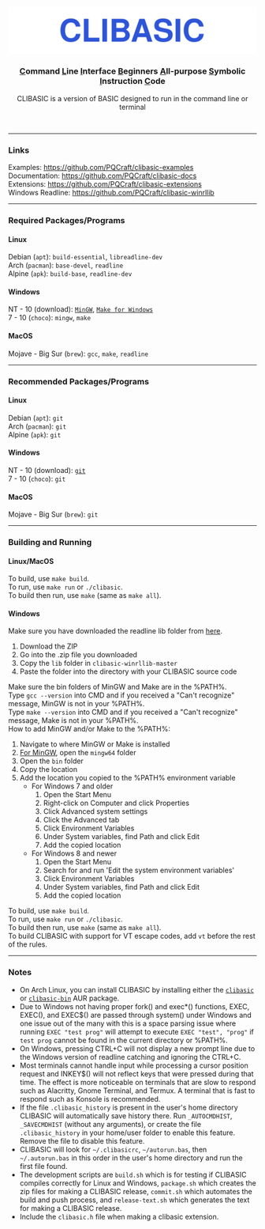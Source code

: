 <!----> <br>
[![image](https://github.com/PQCraft/clibasic-docs/raw/master/clibasic-banner.png)](#?)
### <p align="center"><ins>C</ins>ommand <ins>L</ins>ine <ins>I</ins>nterface <ins>B</ins>eginners <ins>A</ins>ll-purpose <ins>S</ins>ymbolic <ins>I</ins>nstruction <ins>C</ins>ode<br></p>
<p align="center">CLIBASIC is a version of BASIC designed to run in the command line or terminal</p>

<!----> <br>
---
### Links <br>
Examples: https://github.com/PQCraft/clibasic-examples <br>
Documentation: https://github.com/PQCraft/clibasic-docs <br>
Extensions: https://github.com/PQCraft/clibasic-extensions <br>
Windows Readline: https://github.com/PQCraft/clibasic-winrllib <br>

---
### Required Packages/Programs <br>
#### Linux <br>
Debian (`apt`): `build-essential`, `libreadline-dev` <br>
Arch (`pacman`): `base-devel`, `readline` <br>
Alpine (`apk`): `build-base`, `readline-dev` <br>
#### Windows <br>
NT - 10 (download): [`MinGW`](http://sourceforge.net/projects/mingw-w64/files/Toolchains%20targetting%20Win32/Personal%20Builds/mingw-builds/installer/mingw-w64-install.exe/download), [`Make for Windows`](http://gnuwin32.sourceforge.net/packages/make.htm) <br>
7 - 10 (`choco`): `mingw`, `make` <br>
#### MacOS <br>
Mojave - Big Sur (`brew`): `gcc`, `make`, `readline` <br>

---
### Recommended Packages/Programs <br>
#### Linux <br>
Debian (`apt`): `git` <br>
Arch (`pacman`): `git` <br>
Alpine (`apk`): `git` <br>
#### Windows <br>
NT - 10 (download): [`git`](https://git-scm.com/download/win) <br>
7 - 10 (`choco`): `git` <br>
#### MacOS <br>
Mojave - Big Sur (`brew`): `git` <br>

---
### Building and Running <br>
#### Linux/MacOS <br>
To build, use `make build`. <br>
To run, use `make run` or `./clibasic`. <br>
To build then run, use `make` (same as `make all`). <br>
#### Windows <br>
Make sure you have downloaded the readline lib folder from [here](https://github.com/PQCraft/clibasic-winrllib).
1. Download the ZIP
2. Go into the .zip file you downloaded
3. Copy the `lib` folder in `clibasic-winrllib-master`
4. Paste the folder into the directory with your CLIBASIC source code

Make sure the bin folders of MinGW and Make are in the %PATH%. <br>
Type `gcc --version` into CMD and if you received a "Can't recognize" message, MinGW is not in your %PATH%. <br>
Type `make --version` into CMD and if you received a "Can't recognize" message, Make is not in your %PATH%. <br>
How to add MinGW and/or Make to the %PATH%: <br>
1. Navigate to where MinGW or Make is installed
2. <ins>For MinGW</ins>, open the `mingw64` folder
3. Open the `bin` folder
4. Copy the location
5. Add the location you copied to the %PATH% environment variable
    - For Windows 7 and older
        1. Open the Start Menu
        2. Right-click on Computer and click Properties
        3. Click Advanced system settings
        4. Click the Advanced tab
        5. Click Environment Variables
        6. Under System variables, find Path and click Edit
        7. Add the copied location
    - For Windows 8 and newer
        1. Open the Start Menu
        2. Search for and run 'Edit the system environment variables'
        3. Click Environment Variables
        4. Under System variables, find Path and click Edit
        5. Add the copied location

To build, use `make build`. <br>
To run, use `make run` or `./clibasic`. <br>
To build then run, use `make` (same as `make all`). <br>
To build CLIBASIC with support for VT escape codes, add `vt` before the rest of the rules. <br>

---
### Notes <br>
- On Arch Linux, you can install CLIBASIC by installing either the [`clibasic`](https://aur.archlinux.org/packages/clibasic/) or [`clibasic-bin`](https://aur.archlinux.org/packages/clibasic-bin/) AUR package.
- Due to Windows not having proper fork() and exec\*() functions, EXEC, EXEC(), and EXEC$() are passed through system() under Windows and one issue out of the many with this is a space parsing issue where running `EXEC "test prog"` will attempt to execute `EXEC "test", "prog"` if `test prog` cannot be found in the current directory or %PATH%.
- On Windows, pressing CTRL+C will not display a new prompt line due to the Windows version of readline catching and ignoring the CTRL+C.
- Most terminals cannot handle input while processing a cursor position request and INKEY$() will not reflect keys that were pressed during that time. The effect is more noticeable on terminals that are slow to respond such as Alacritty, Gnome Terminal, and Termux. A terminal that is fast to respond such as Konsole is recommended.
- If the file `.clibasic_history` is present in the user's home directory CLIBASIC will automatically save history there. Run `_AUTOCMDHIST`, `_SAVECMDHIST` (without any arguments), or create the file `.clibasic_history` in your home/user folder to enable this feature. Remove the file to disable this feature.
- CLIBASIC will look for `~/.clibasicrc`, `~/autorun.bas`, then `~/.autorun.bas` in this order in the user's home directory and run the first file found.
- The development scripts are `build.sh` which is for testing if CLIBASIC compiles correctly for Linux and Windows, `package.sh` which creates the zip files for making a CLIBASIC release, `commit.sh` which automates the build and push process, and `release-text.sh` which generates the text for making a CLIBASIC release.
- Include the `clibasic.h` file when making a clibasic extension.

